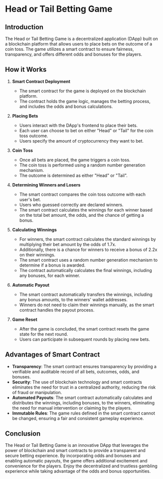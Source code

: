 # Head or Tail Betting Game

## Introduction

The Head or Tail Betting Game is a decentralized application (DApp) built on a blockchain platform that allows users to place bets on the outcome of a coin toss. The game utilizes a smart contract to ensure fairness, transparency, and offers different odds and bonuses for the players.

## How it Works

1. **Smart Contract Deployment**

   - The smart contract for the game is deployed on the blockchain platform.
   - The contract holds the game logic, manages the betting process, and includes the odds and bonus calculations.

2. **Placing Bets**

   - Users interact with the DApp's frontend to place their bets.
   - Each user can choose to bet on either "Head" or "Tail" for the coin toss outcome.
   - Users specify the amount of cryptocurrency they want to bet.

3. **Coin Toss**

   - Once all bets are placed, the game triggers a coin toss.
   - The coin toss is performed using a random number generation mechanism.
   - The outcome is determined as either "Head" or "Tail".

4. **Determining Winners and Losers**

   - The smart contract compares the coin toss outcome with each user's bet.
   - Users who guessed correctly are declared winners.
   - The smart contract calculates the winnings for each winner based on the total bet amount, the odds, and the chance of getting a bonus.

5. **Calculating Winnings**

   - For winners, the smart contract calculates the standard winnings by multiplying their bet amount by the odds of 1.7x.
   - Additionally, there is a chance for winners to receive a bonus of 2.2x on their winnings.
   - The smart contract uses a random number generation mechanism to determine if a bonus is awarded.
   - The contract automatically calculates the final winnings, including any bonuses, for each winner.

6. **Automatic Payout**

   - The smart contract automatically transfers the winnings, including any bonus amounts, to the winners' wallet addresses.
   - Winners do not need to claim their winnings manually, as the smart contract handles the payout process.

7. **Game Reset**

   - After the game is concluded, the smart contract resets the game state for the next round.
   - Users can participate in subsequent rounds by placing new bets.

## Advantages of Smart Contract

- **Transparency**: The smart contract ensures transparency by providing a verifiable and auditable record of all bets, outcomes, odds, and bonuses.
- **Security**: The use of blockchain technology and smart contracts eliminates the need for trust in a centralized authority, reducing the risk of fraud or manipulation.
- **Automated Payouts**: The smart contract automatically calculates and distributes the winnings, including bonuses, to the winners, eliminating the need for manual intervention or claiming by the players.
- **Immutable Rules**: The game rules defined in the smart contract cannot be changed, ensuring a fair and consistent gameplay experience.

## Conclusion

The Head or Tail Betting Game is an innovative DApp that leverages the power of blockchain and smart contracts to provide a transparent and secure betting experience. By incorporating odds and bonuses and enabling automatic payouts, the game offers additional excitement and convenience for the players. Enjoy the decentralized and trustless gambling experience while taking advantage of the odds and bonus opportunities.
